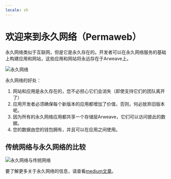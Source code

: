 ```yaml
---
locale: zh
---
```

# 欢迎来到永久网络（Permaweb）

永久网络类似于互联网，但是它是永久存在的。开发者可以在永久网络服务的基础上构建应用和网站，这些应用和网站将永远存在于Arweave上。

![永久网络](https://arweave.net/lK3mptAgC2cijnPvogKaLCOsKSuPlvLu_6opnEOrpT0)

永久网络的好处：

1. 网站和应用是永久存在的，您不必担心它们会消失（即使支持它们的团队离开了）
2. 应用开发者必须确保每个新版本的应用都增加了价值，否则，何必放弃旧版本呢。
3. 因为所有的永久网络应用都共享一个存储层Arweave，它们可以访问彼此的数据。
4. 您的数据由您的钱包拥有，并且可以在应用之间使用。

## 传统网络与永久网络的比较

![永久网络与传统网络](https://arweave.net/5EP6mhpHsfnTsmFk7aVyK8jF6zqavxJT4kgx70mUc5I)

要了解更多关于永久网络的信息，请查看[medium文章](https://arweave.medium.com/welcome-to-the-permaweb-ce0e6c73ddfb)。
